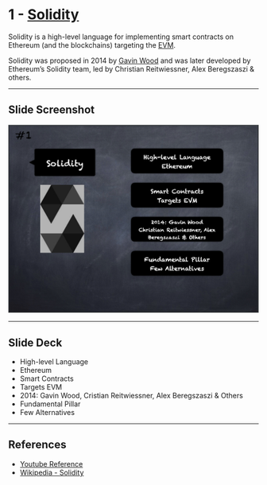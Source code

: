 # 1 - [Solidity](Solidity.md)
Solidity is a high-level language for implementing smart contracts on Ethereum (and the blockchains) targeting the [EVM](../1.%20Ethereum101/EVM.md). 

Solidity was proposed in 2014 by [Gavin Wood](https://en.wikipedia.org/wiki/Gavin_Wood) and was later developed by Ethereum’s Solidity team, led by Christian Reitwiessner, Alex Beregszaszi & others.

___
## Slide Screenshot
![001.png](../../images/2.Solidity%20101/001.png)
___
## Slide Deck
- High-level Language
- Ethereum
- Smart Contracts
- Targets EVM
- 2014: Gavin Wood, Cristian Reitwiessner, Alex Beregszaszi & Others
- Fundamental Pillar
- Few Alternatives
___
## References
- [Youtube Reference](https://youtu.be/5eLqFac5Tkg?t=84)
- [Wikipedia - Solidity](https://en.wikipedia.org/wiki/Solidity)


